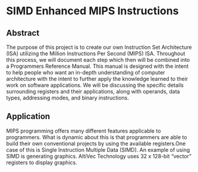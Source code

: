# SIMD Enhanced MIPS Instructions

## Abstract
The purpose of this project is to create our own Instruction Set Architecture (ISA) utilizing the Million Instructions Per Second (MIPS) ISA. Throughout this process, we will document each step which then will be combined into a Programmers Reference Manual. This manual is designed with the intent to help people who want an in-depth understanding of computer architecture with the intent to further apply the knowledge learned to their work on software applications. We will be discussing the specific details surrounding registers and their applications, along with operands, data types, addressing modes, and binary instructions.

## Application
MIPS programming offers many different features applicable to programmers. What is dynamic about this is that programmers are able to build their own conventional projects by using the available registers.One case of this is Single Instruction Multiple Data (SIMD). An example of using SIMD is generating graphics. AltiVec Technology uses 32 x 128-bit “vector” registers to display graphics.
